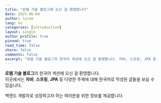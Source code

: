 ```yaml
---
title: "로렘 기술 블로그에 오신 걸 환영합니다"
date: 2025-06-04
author: lorem
lang: ko
categories: [introduction]
layout: single
author_profile: true
pinned: true
read_time: false
share: false
comments: false
excerpt: "로렘 기술 블로그의 한국어 섹션에 오신 걸 환영합니다. 자바, 스프링, JPA 등 다양한 주제를 다룹니다."
---
```


**로렘 기술 블로그**의 한국어 섹션에 오신 걸 환영합니다.  
이곳에서는 **자바**, **스프링**, **JPA** 등 다양한 주제에 대해 한국어로 작성된 글들을 보실 수 있습니다.

백엔드 개발자로 성장하고자 하는 여러분을 위한 정보를 제공합니다.
